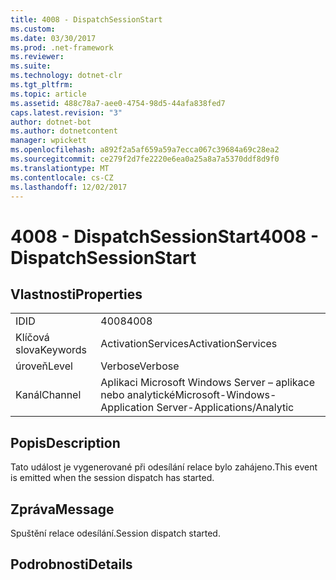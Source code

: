 ```yaml
---
title: 4008 - DispatchSessionStart
ms.custom: 
ms.date: 03/30/2017
ms.prod: .net-framework
ms.reviewer: 
ms.suite: 
ms.technology: dotnet-clr
ms.tgt_pltfrm: 
ms.topic: article
ms.assetid: 488c78a7-aee0-4754-98d5-44afa838fed7
caps.latest.revision: "3"
author: dotnet-bot
ms.author: dotnetcontent
manager: wpickett
ms.openlocfilehash: a892f2a5af659a59a7ecca067c39684a69c28ea2
ms.sourcegitcommit: ce279f2d7fe2220e6ea0a25a8a7a5370ddf8d9f0
ms.translationtype: MT
ms.contentlocale: cs-CZ
ms.lasthandoff: 12/02/2017
---
```

# <a name="4008---dispatchsessionstart"></a><span data-ttu-id="6753a-102">4008 - DispatchSessionStart</span><span class="sxs-lookup"><span data-stu-id="6753a-102">4008 - DispatchSessionStart</span></span>
## <a name="properties"></a><span data-ttu-id="6753a-103">Vlastnosti</span><span class="sxs-lookup"><span data-stu-id="6753a-103">Properties</span></span>  
  
|||  
|-|-|  
|<span data-ttu-id="6753a-104">ID</span><span class="sxs-lookup"><span data-stu-id="6753a-104">ID</span></span>|<span data-ttu-id="6753a-105">4008</span><span class="sxs-lookup"><span data-stu-id="6753a-105">4008</span></span>|  
|<span data-ttu-id="6753a-106">Klíčová slova</span><span class="sxs-lookup"><span data-stu-id="6753a-106">Keywords</span></span>|<span data-ttu-id="6753a-107">ActivationServices</span><span class="sxs-lookup"><span data-stu-id="6753a-107">ActivationServices</span></span>|  
|<span data-ttu-id="6753a-108">úroveň</span><span class="sxs-lookup"><span data-stu-id="6753a-108">Level</span></span>|<span data-ttu-id="6753a-109">Verbose</span><span class="sxs-lookup"><span data-stu-id="6753a-109">Verbose</span></span>|  
|<span data-ttu-id="6753a-110">Kanál</span><span class="sxs-lookup"><span data-stu-id="6753a-110">Channel</span></span>|<span data-ttu-id="6753a-111">Aplikaci Microsoft Windows Server – aplikace nebo analytické</span><span class="sxs-lookup"><span data-stu-id="6753a-111">Microsoft-Windows-Application Server-Applications/Analytic</span></span>|  
  
## <a name="description"></a><span data-ttu-id="6753a-112">Popis</span><span class="sxs-lookup"><span data-stu-id="6753a-112">Description</span></span>  
 <span data-ttu-id="6753a-113">Tato událost je vygenerované při odesílání relace bylo zahájeno.</span><span class="sxs-lookup"><span data-stu-id="6753a-113">This event is emitted when the session dispatch has started.</span></span>  
  
## <a name="message"></a><span data-ttu-id="6753a-114">Zpráva</span><span class="sxs-lookup"><span data-stu-id="6753a-114">Message</span></span>  
 <span data-ttu-id="6753a-115">Spuštění relace odesílání.</span><span class="sxs-lookup"><span data-stu-id="6753a-115">Session dispatch started.</span></span>  
  
## <a name="details"></a><span data-ttu-id="6753a-116">Podrobnosti</span><span class="sxs-lookup"><span data-stu-id="6753a-116">Details</span></span>
